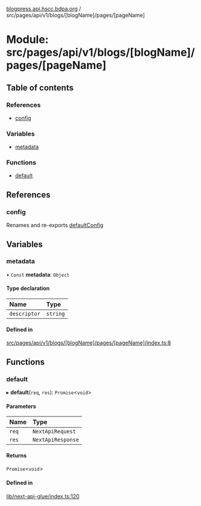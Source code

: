 [blogpress.api.hscc.bdpa.org](../README.md) / src/pages/api/v1/blogs/[blogName]/pages/[pageName]

# Module: src/pages/api/v1/blogs/[blogName]/pages/[pageName]

## Table of contents

### References

- [config](src_pages_api_v1_blogs__blogName__pages__pageName_.md#config)

### Variables

- [metadata](src_pages_api_v1_blogs__blogName__pages__pageName_.md#metadata)

### Functions

- [default](src_pages_api_v1_blogs__blogName__pages__pageName_.md#default)

## References

### config

Renames and re-exports [defaultConfig](src_backend_api.md#defaultconfig)

## Variables

### metadata

• `Const` **metadata**: `Object`

#### Type declaration

| Name | Type |
| :------ | :------ |
| `descriptor` | `string` |

#### Defined in

[src/pages/api/v1/blogs/[blogName]/pages/[pageName]/index.ts:8](https://github.com/nhscc/blogpress.api.hscc.bdpa.org/blob/742232e/src/pages/api/v1/blogs/[blogName]/pages/[pageName]/index.ts#L8)

## Functions

### default

▸ **default**(`req`, `res`): `Promise`<`void`\>

#### Parameters

| Name | Type |
| :------ | :------ |
| `req` | `NextApiRequest` |
| `res` | `NextApiResponse` |

#### Returns

`Promise`<`void`\>

#### Defined in

[lib/next-api-glue/index.ts:120](https://github.com/nhscc/blogpress.api.hscc.bdpa.org/blob/742232e/lib/next-api-glue/index.ts#L120)
